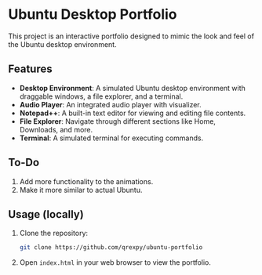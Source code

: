 # Ubuntu Desktop Portfolio

This project is an interactive portfolio designed to mimic the look and feel of the Ubuntu desktop environment.

## Features

- **Desktop Environment**: A simulated Ubuntu desktop environment with draggable windows, a file explorer, and a terminal.
- **Audio Player**: An integrated audio player with visualizer.
- **Notepad++**: A built-in text editor for viewing and editing file contents.
- **File Explorer**: Navigate through different sections like Home, Downloads, and more.
- **Terminal**: A simulated terminal for executing commands.

## To-Do

1. Add more functionality to the animations.
2. Make it more similar to actual Ubuntu.

## Usage (locally)

1. Clone the repository:
    ```sh
    git clone https://github.com/qrexpy/ubuntu-portfolio
    ```
2. Open `index.html` in your web browser to view the portfolio.

